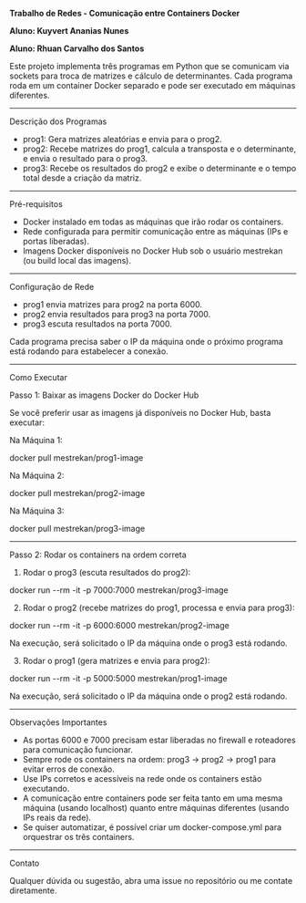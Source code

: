 **Trabalho de Redes - Comunicação entre Containers Docker**

**Aluno: Kuyvert Ananias Nunes**

**Aluno: Rhuan Carvalho dos Santos**

Este projeto implementa três programas em Python que se comunicam via sockets para troca de matrizes e cálculo de determinantes. Cada programa roda em um container Docker separado e pode ser executado em máquinas diferentes.

---

Descrição dos Programas

- prog1: Gera matrizes aleatórias e envia para o prog2.
- prog2: Recebe matrizes do prog1, calcula a transposta e o determinante, e envia o resultado para o prog3.
- prog3: Recebe os resultados do prog2 e exibe o determinante e o tempo total desde a criação da matriz.

---

Pré-requisitos

- Docker instalado em todas as máquinas que irão rodar os containers.
- Rede configurada para permitir comunicação entre as máquinas (IPs e portas liberadas).
- Imagens Docker disponíveis no Docker Hub sob o usuário mestrekan (ou build local das imagens).

---

Configuração de Rede

- prog1 envia matrizes para prog2 na porta 6000.
- prog2 envia resultados para prog3 na porta 7000.
- prog3 escuta resultados na porta 7000.

Cada programa precisa saber o IP da máquina onde o próximo programa está rodando para estabelecer a conexão.

---

Como Executar

Passo 1: Baixar as imagens Docker do Docker Hub

Se você preferir usar as imagens já disponíveis no Docker Hub, basta executar:

Na Máquina 1:

docker pull mestrekan/prog1-image

Na Máquina 2:

docker pull mestrekan/prog2-image

Na Máquina 3:

docker pull mestrekan/prog3-image

---

Passo 2: Rodar os containers na ordem correta

1. Rodar o prog3 (escuta resultados do prog2):

docker run --rm -it -p 7000:7000 mestrekan/prog3-image

2. Rodar o prog2 (recebe matrizes do prog1, processa e envia para prog3):

docker run --rm -it -p 6000:6000 mestrekan/prog2-image

Na execução, será solicitado o IP da máquina onde o prog3 está rodando.

3. Rodar o prog1 (gera matrizes e envia para prog2):

docker run --rm -it -p 5000:5000 mestrekan/prog1-image

Na execução, será solicitado o IP da máquina onde o prog2 está rodando.

---

Observações Importantes

- As portas 6000 e 7000 precisam estar liberadas no firewall e roteadores para comunicação funcionar.
- Sempre rode os containers na ordem: prog3 → prog2 → prog1 para evitar erros de conexão.
- Use IPs corretos e acessíveis na rede onde os containers estão executando.
- A comunicação entre containers pode ser feita tanto em uma mesma máquina (usando localhost) quanto entre máquinas diferentes (usando IPs reais da rede).
- Se quiser automatizar, é possível criar um docker-compose.yml para orquestrar os três containers.

---

Contato

Qualquer dúvida ou sugestão, abra uma issue no repositório ou me contate diretamente.

